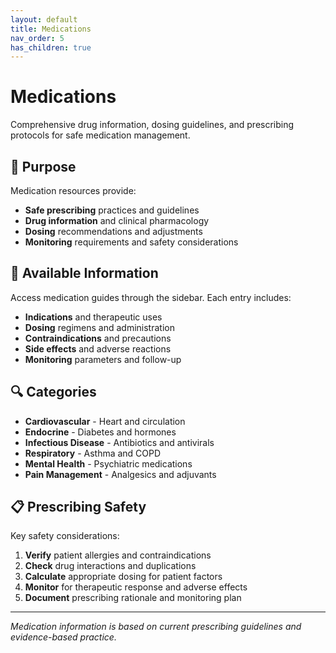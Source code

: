 ```yaml
---
layout: default
title: Medications
nav_order: 5
has_children: true
---
```


# Medications

Comprehensive drug information, dosing guidelines, and prescribing protocols for safe medication management.

## 🎯 Purpose

Medication resources provide:
- **Safe prescribing** practices and guidelines
- **Drug information** and clinical pharmacology
- **Dosing** recommendations and adjustments  
- **Monitoring** requirements and safety considerations

## 💊 Available Information

Access medication guides through the sidebar. Each entry includes:

- **Indications** and therapeutic uses
- **Dosing** regimens and administration
- **Contraindications** and precautions
- **Side effects** and adverse reactions
- **Monitoring** parameters and follow-up

## 🔍 Categories

- **Cardiovascular** - Heart and circulation
- **Endocrine** - Diabetes and hormones
- **Infectious Disease** - Antibiotics and antivirals
- **Respiratory** - Asthma and COPD
- **Mental Health** - Psychiatric medications
- **Pain Management** - Analgesics and adjuvants

## 📋 Prescribing Safety

Key safety considerations:
1. **Verify** patient allergies and contraindications
2. **Check** drug interactions and duplications
3. **Calculate** appropriate dosing for patient factors
4. **Monitor** for therapeutic response and adverse effects
5. **Document** prescribing rationale and monitoring plan

---

*Medication information is based on current prescribing guidelines and evidence-based practice.*
